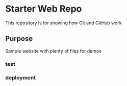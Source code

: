 # Starter Web Repo

This repository is for showing how Git and GitHub work

## Purpose

Sample website with plenty of files for demos

### test

### deployment